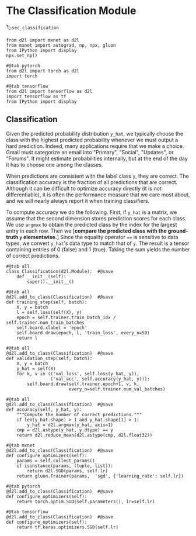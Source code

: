 # The Classification Module
:label:`sec_classification`

```{.python .input}
from d2l import mxnet as d2l
from mxnet import autograd, np, npx, gluon
from IPython import display
npx.set_np()
```

```{.python .input}
#@tab pytorch
from d2l import torch as d2l
import torch
```

```{.python .input}
#@tab tensorflow
from d2l import tensorflow as d2l
import tensorflow as tf
from IPython import display
```

## Classification

Given the predicted probability distribution `y_hat`,
we typically choose the class with the highest predicted probability
whenever we must output a hard prediction.
Indeed, many applications require that we make a choice.
Gmail must categorize an email into "Primary", "Social", "Updates", or "Forums".
It might estimate probabilities internally,
but at the end of the day it has to choose one among the classes.

When predictions are consistent with the label class `y`, they are correct.
The classification accuracy is the fraction of all predictions that are correct.
Although it can be difficult to optimize accuracy directly (it is not differentiable),
it is often the performance measure that we care most about,
and we will nearly always report it when training classifiers.

To compute accuracy we do the following.
First, if `y_hat` is a matrix,
we assume that the second dimension stores prediction scores for each class.
We use `argmax` to obtain the predicted class by the index for the largest entry in each row.
Then we [**compare the predicted class with the ground-truth `y` elementwise.**]
Since the equality operator `==` is sensitive to data types,
we convert `y_hat`'s data type to match that of `y`.
The result is a tensor containing entries of 0 (false) and 1 (true).
Taking the sum yields the number of correct predictions.

```{.python .input}
#@tab all
class Classification(d2l.Module):  #@save
    def __init__(self):
        super().__init__()
```

```{.python .input}
#@tab all
@d2l.add_to_class(Classification)  #@save
def training_step(self, batch):
    X, y = batch
    l = self.loss(self(X), y)
    epoch = self.trainer.train_batch_idx / self.trainer.num_train_batches
    self.board.xlabel = 'epoch'
    self.board.draw(epoch, l, 'train_loss', every_n=50)
    return l
```

```{.python .input}
#@tab all
@d2l.add_to_class(Classification)  #@save
def validation_step(self, batch):
    X, y = batch
    y_hat = self(X)
    for k, v in (('val_loss', self.loss(y_hat, y)),
                 ('val_acc', self.accuracy(y_hat, y))):
        self.board.draw(self.trainer.epoch+1, v, k,
                        every_n=self.trainer.num_val_batches)
```

```{.python .input}
#@tab all
@d2l.add_to_class(Classification)  #@save
def accuracy(self, y_hat, y):
    """Compute the number of correct predictions."""
    if len(y_hat.shape) > 1 and y_hat.shape[1] > 1:
        y_hat = d2l.argmax(y_hat, axis=1)
    cmp = d2l.astype(y_hat, y.dtype) == y
    return d2l.reduce_mean(d2l.astype(cmp, d2l.float32))
```

```{.python .input}
#@tab mxnet
@d2l.add_to_class(Classification)  #@save
def configure_optimizers(self):
    params = self.collect_params()
    if isinstance(params, (tuple, list)):
        return d2l.SGD(params, self.lr)
    return gluon.Trainer(params,  'sgd', {'learning_rate': self.lr})
```

```{.python .input}
#@tab pytorch
@d2l.add_to_class(Classification)  #@save
def configure_optimizers(self):
    return torch.optim.SGD(self.parameters(), lr=self.lr)
```

```{.python .input}
#@tab tensorflow
@d2l.add_to_class(Classification)  #@save
def configure_optimizers(self):
    return tf.keras.optimizers.SGD(self.lr)
```
